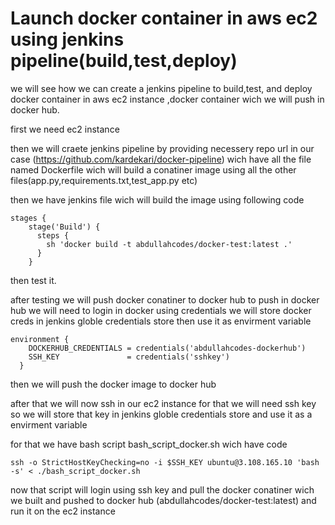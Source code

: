 # Launch docker container in aws ec2 using jenkins pipeline(build,test,deploy)


we will see how we can create a jenkins pipeline to build,test, and deploy docker container in aws ec2 instance ,docker container wich we will push in docker hub.

first we need ec2 instance 

then we will craete jenkins pipeline by providing necessery repo url in our case (https://github.com/kardekari/docker-pipeline) wich have all the file named Dockerfile wich will build a conatiner image using all the other files(app.py,requirements.txt,test_app.py etc)

then we have jenkins file wich will build the image using following code

```
stages {
    stage('Build') {
      steps {
        sh 'docker build -t abdullahcodes/docker-test:latest .'
      }
    }
```

then test it. 

after testing we will push docker conatiner to docker hub to push in docker hub we will need to login in docker using credentials we will store docker creds in jenkins globle credentials store then use it as envirment variable 

```
environment {
    DOCKERHUB_CREDENTIALS = credentials('abdullahcodes-dockerhub')
    SSH_KEY               = credentials('sshkey')
  }
```

then we will push the docker image to docker hub 

after that we will now ssh in our ec2 instance for that we will need ssh key so we will store that  key in jenkins globle 
credentials store and use it as a envirment variable 

for that we have bash script bash_script_docker.sh wich have code 

```
ssh -o StrictHostKeyChecking=no -i $SSH_KEY ubuntu@3.108.165.10 'bash -s' < ./bash_script_docker.sh

``` 

now that script will login using ssh key and pull the docker conatiner wich we built and pushed to docker hub  (abdullahcodes/docker-test:latest) and run it on the ec2 instance